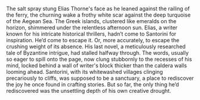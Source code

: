 The salt spray stung Elias Thorne's face as he leaned against the railing of the ferry, the churning wake a frothy white scar against the deep turquoise of the Aegean Sea.  The Greek islands, clustered like emeralds on the horizon, shimmered under the relentless afternoon sun.  Elias, a writer known for his intricate historical thrillers, hadn’t come to Santorini for inspiration.  He’d come to escape it.  Or, more accurately, to escape the crushing weight of its absence.  His last novel, a meticulously researched tale of Byzantine intrigue, had stalled halfway through. The words, usually so eager to spill onto the page, now clung stubbornly to the recesses of his mind, locked behind a wall of writer's block thicker than the caldera walls looming ahead. Santorini, with its whitewashed villages clinging precariously to cliffs, was supposed to be a sanctuary, a place to rediscover the joy he once found in crafting stories.  But so far, the only thing he’d rediscovered was the unsettling depth of his own creative drought.
